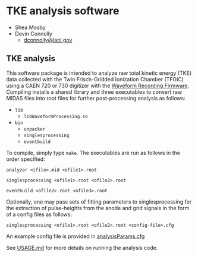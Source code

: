 # TKE analysis software
- Shea Mosby
- Devin Connolly 
  + [dconnolly@lanl.gov](mailto:dconnolly@lanl.gov)

## TKE analysis

This software package is intended to analyze raw total kinetic energy (TKE) data collected with the Twin Frisch-Gridded Ionization Chamber (TFGIC) using a CAEN 720 or 730 digitizer with the [Waveform Recording Firmware](https://www.caen.it/products/d-wave/). Compiling installs a shared library and three executables to convert raw MIDAS files into root files for further post-processing analysis as follows:

- `lib`
  + `libWaveformProcessing.so`
- `bin`
  + `unpacker`
  + `singlesprocessing`
  + `eventbuild`

To compile, simply type `make`. The executables are run as follows in the order specified:

`analyzer <ifile>.mid <ofile1>.root`

`singlesprocessing <ofile1>.root <ofile2>.root`

`eventbuild <ofile2>.root <ofile3>.root` 

Optionally, one may pass sets of fitting parameters to singlesprocessing for the extraction of pulse-heights from the anode and grid signals in the form of a config files as follows:

`singlesprocessing <ofile1>.root <ofile2>.root <config-file>.cfg`

An example config file is provided in [analysisParams.cfg](./analysisParams.cfg)

See [USAGE.md](doc/USAGE.md) for more details on running the analysis code.
